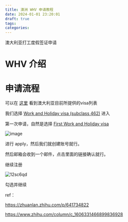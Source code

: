 ```yaml
---
title: 澳洲 WHV 申请教程
date: 2024-01-01 23:20:01
draft: true
tags:
categories:
---
```


澳大利亚打工度假签证申请

# WHV 介绍

# 申请流程

可以在 [这里](https://immi.homeaffairs.gov.au/visas/getting-a-visa/visa-listing) 看到澳大利亚目前所提供的visa列表

我们选择 [Work and Holiday visa (subclass 462)](https://immi.homeaffairs.gov.au/visas/getting-a-visa/visa-listing/work-holiday-462) 进入

第一次申请，自然是选择   [First Work and Holiday visa](https://immi.homeaffairs.gov.au/visas/getting-a-visa/visa-listing/work-holiday-462/first-work-holiday-462)  

![image](https://i2.100024.xyz/2024/01/01/12i6h41.webp)

进行 apply，然后我们就创建账号就行。

然后邮箱会收到一个邮件，点击里面的链接确认就行。

继续注册

![12sc6qd](https://i2.100024.xyz/2024/01/01/12sv2j4.webp)

勾选并继续

ref：

https://zhuanlan.zhihu.com/p/641734822

https://www.zhihu.com/column/c_1606331466899836928
